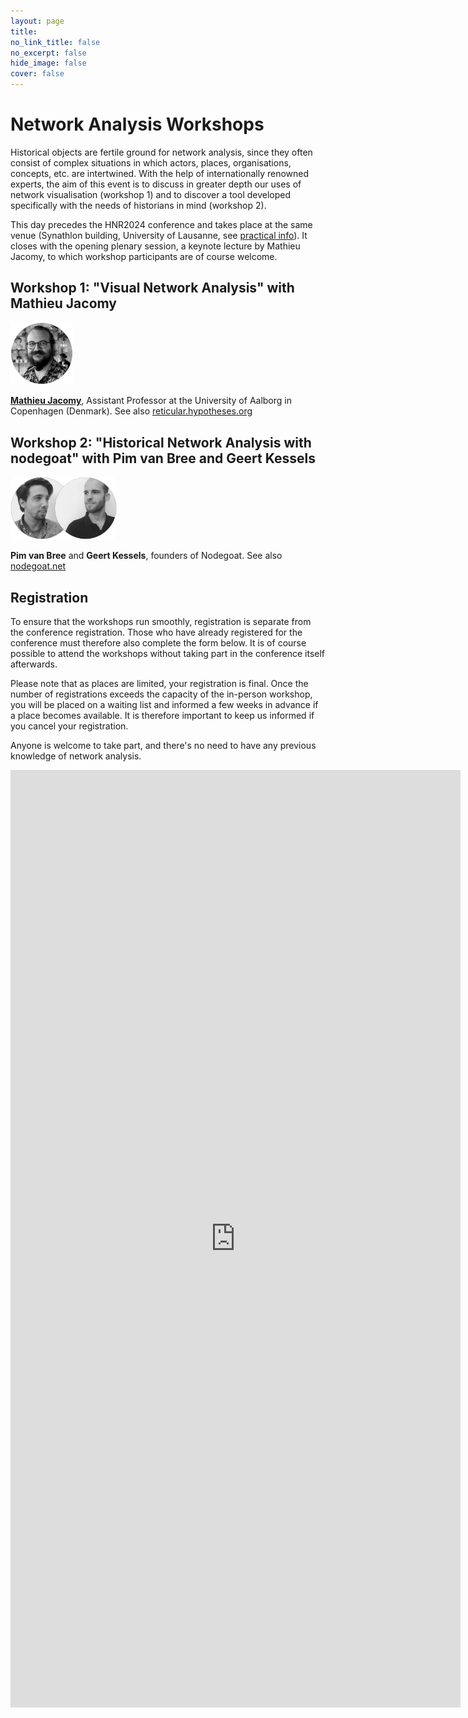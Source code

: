 ```yaml
---
layout: page
title: 
no_link_title: false 
no_excerpt: false 
hide_image: false
cover: false
---
```


# Network Analysis Workshops
Historical objects are fertile ground for network analysis, since they often consist of complex situations in which actors, places, organisations, concepts, etc. are intertwined.
With the help of internationally renowned experts, the aim of this event is to discuss in greater depth our uses of network visualisation (workshop 1) and to discover a tool developed specifically with the needs of historians in mind (workshop 2). 

This day precedes the HNR2024 conference and takes place at the same venue (Synathlon building, University of Lausanne, see [practical info](practical)). It closes with the opening plenary session, a keynote lecture by Mathieu Jacomy, to which workshop participants are of course welcome.
 
## Workshop 1: "Visual Network Analysis" with Mathieu Jacomy

<a href="https://vbn.aau.dk/en/persons/144218"><img src="https://raw.githubusercontent.com/historicalnetworkresearch/lausanne/master/img/mathieujacomy.png" style="width:100px"></a> 

**[Mathieu Jacomy](https://vbn.aau.dk/en/persons/144218)**, Assistant Professor at the University of Aalborg in Copenhagen (Denmark). See also [reticular.hypotheses.org](https://reticular.hypotheses.org/)


## Workshop 2: "Historical Network Analysis with nodegoat" with Pim van Bree and Geert Kessels

<a href="https://nodegoat.net/"><img src="https://raw.githubusercontent.com/historicalnetworkresearch/lausanne/master/img/nodegoat.png" style="width:170px"></a>

**Pim van Bree** and **Geert Kessels**, founders of Nodegoat. See also [nodegoat.net](https://nodegoat.net/)

## Registration
To ensure that the workshops run smoothly, registration is separate from the conference registration. Those who have already registered for the conference must therefore also complete the form below. It is of course possible to attend the workshops without taking part in the conference itself afterwards.

Please note that as places are limited, your registration is final. Once the number of registrations exceeds the capacity of the in-person workshop, you will be placed on a waiting list and informed a few weeks in advance if a place becomes available. It is therefore important to keep us informed if you cancel your registration.

Anyone is welcome to take part, and there's no need to have any previous knowledge of network analysis.

<iframe src="https://docs.google.com/forms/d/e/1FAIpQLSeyRpkmCoH1gzCwU3jLJZc3gxqRMYijSXEDIs8fmwxSoBN1rg/viewform?embedded=true" width="720" height="1500" frameborder="0" marginheight="0" marginwidth="0">Chargement…</iframe>
